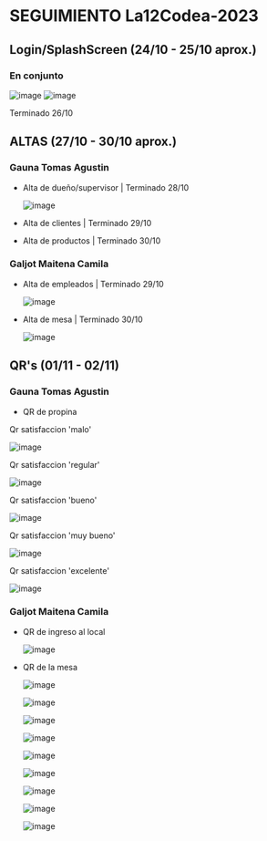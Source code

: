 # SEGUIMIENTO La12Codea-2023

## Login/SplashScreen (24/10 - 25/10 aprox.)
### En conjunto
![image](https://github.com/galjotmaitena/La12Codea-2023/assets/86839503/da53f25f-1449-4e33-9d81-a84fa7d69bf2)    ![image](https://github.com/galjotmaitena/La12Codea-2023/assets/86839503/1053be6a-b56f-4f15-a854-abe50cccea72)


Terminado 26/10

## ALTAS (27/10 - 30/10 aprox.)
### Gauna Tomas Agustin
* Alta de dueño/supervisor | Terminado 28/10
  
  ![image](https://github.com/galjotmaitena/La12Codea-2023/assets/86839503/e7870fc5-cff1-47bc-b791-a9534d32bb3b)
* Alta de clientes | Terminado 29/10
* Alta de productos | Terminado 30/10

### Galjot Maitena Camila
* Alta de empleados | Terminado 29/10

  ![image](https://github.com/galjotmaitena/La12Codea-2023/assets/86839503/e22c43dd-0f64-430d-a889-b28fa77a5946)
* Alta de mesa | Terminado 30/10

  ![image](https://github.com/galjotmaitena/La12Codea-2023/assets/86839503/36329fb6-d582-498b-b572-a18d236c9da7)

## QR's (01/11 - 02/11)
### Gauna Tomas Agustin
* QR de propina

Qr satisfaccion 'malo'

![image](https://github.com/galjotmaitena/La12Codea-2023/assets/98592279/75463e24-e370-44f3-ba9d-29f2859fc212)

Qr satisfaccion 'regular'

![image](https://github.com/galjotmaitena/La12Codea-2023/assets/98592279/823a3006-f141-40b9-ba3b-a592627b90ab)

Qr satisfaccion 'bueno'

![image](https://github.com/galjotmaitena/La12Codea-2023/assets/98592279/0e596074-a34a-4c77-966a-da697be6056a)

Qr satisfaccion 'muy bueno'

![image](https://github.com/galjotmaitena/La12Codea-2023/assets/98592279/78ff0bd9-ace9-443d-8c54-f3696ecc33c7)

Qr satisfaccion 'excelente'

![image](https://github.com/galjotmaitena/La12Codea-2023/assets/98592279/6d3f4692-f970-46ab-ac78-155e880e5e3b)

### Galjot Maitena Camila
* QR de ingreso al local

  ![image](https://github.com/galjotmaitena/La12Codea-2023/assets/86839503/ada7d482-af05-4db6-8821-fc725b4576fd)

* QR de la mesa

  ![image](https://github.com/galjotmaitena/La12Codea-2023/assets/86839503/3b793e62-a930-49f5-95ea-b58de771f9a8)

  ![image](https://github.com/galjotmaitena/La12Codea-2023/assets/86839503/e8fe4873-6ef1-4251-9f26-b3559d9d61bd)

  ![image](https://github.com/galjotmaitena/La12Codea-2023/assets/86839503/b9a8a476-0a56-4d97-99a1-e388a18f5a8c)
  
  ![image](https://github.com/galjotmaitena/La12Codea-2023/assets/86839503/3c37c736-b62a-4fee-a9fd-d8ed488f0b92)

  ![image](https://github.com/galjotmaitena/La12Codea-2023/assets/86839503/28b0f1a1-b962-413f-931a-bc6383ed1213)

  ![image](https://github.com/galjotmaitena/La12Codea-2023/assets/86839503/4a5d9da6-b3bd-4602-9c23-d8909662dbd3)

  ![image](https://github.com/galjotmaitena/La12Codea-2023/assets/86839503/023d7ea9-ae7c-4ca7-b1d4-e426d6e4f0b3)

  ![image](https://github.com/galjotmaitena/La12Codea-2023/assets/86839503/f08b905a-931f-4241-afa3-fa35a34a4b32)

  ![image](https://github.com/galjotmaitena/La12Codea-2023/assets/86839503/7a2fe2c8-b617-4ede-bb69-938d26a18f1a)



  







